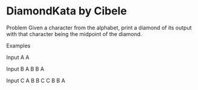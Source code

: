 # DiamondKata by Cibele

Problem
Given a character from the alphabet, print a diamond of its output with that character being the midpoint of the diamond.

Examples

Input A
  A

Input B
   A
  B B
   A

Input C
    A
   B B
  C   C
   B B
    A
    

